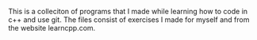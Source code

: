 This is a colleciton of programs that I made while learning how to code in c++ and use git. The files consist of exercises I made for myself and from the website learncpp.com. 
